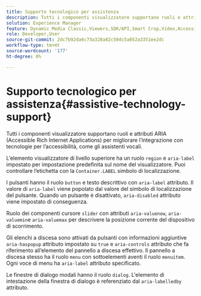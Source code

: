 ```yaml
---
title: Supporto tecnologico per assistenza
description: Tutti i componenti visualizzatore supportano ruoli e attributi ARIA (Accessible Rich Internet Applications) per migliorare l’integrazione con tecnologie per l’accessibilità, come gli assistenti vocali.
solution: Experience Manager
feature: Dynamic Media Classic,Viewers,SDK/API,Smart Crop,Video,Accessibility
role: Developer,User
source-git-commit: 2dc7b92da6c73a328a82c50dc5a052a3351ee2dc
workflow-type: tm+mt
source-wordcount: '177'
ht-degree: 0%

---
```


# Supporto tecnologico per assistenza{#assistive-technology-support}

Tutti i componenti visualizzatore supportano ruoli e attributi ARIA (Accessible Rich Internet Applications) per migliorare l’integrazione con tecnologie per l’accessibilità, come gli assistenti vocali.

L’elemento visualizzatore di livello superiore ha un ruolo `region` e `aria-label` impostato per impostazione predefinita sul nome del visualizzatore. Puoi controllare l’etichetta con la `Container.LABEL` simbolo di localizzazione.

I pulsanti hanno il ruolo `button` e testo descrittivo con `aria-label` attributo. Il valore di `aria-label` viene popolato dal valore del simbolo di localizzazione del pulsante. Quando un pulsante è disattivato, `aria-disabled` attributo viene impostato di conseguenza.

Ruolo dei componenti cursore `slider` con attributi `aria-valuenow`, `aria-valuemin`e `aria-valuemax` per descrivere la posizione corrente del dispositivo di scorrimento.

Gli elenchi a discesa sono attivati da pulsanti con informazioni aggiuntive `aria-haspopup` attributo impostato su `true` e `aria-controls` attributo che fa riferimento all’elemento del pannello a discesa effettivo. Il pannello a discesa stesso ha il ruolo `menu` con sottoelementi aventi il ruolo `menuitem`. Ogni voce di menu ha `aria-label` attributo specificato.

Le finestre di dialogo modali hanno il ruolo `dialog`. L&#39;elemento di intestazione della finestra di dialogo è referenziato dal `aria-labelledby` attributo.
